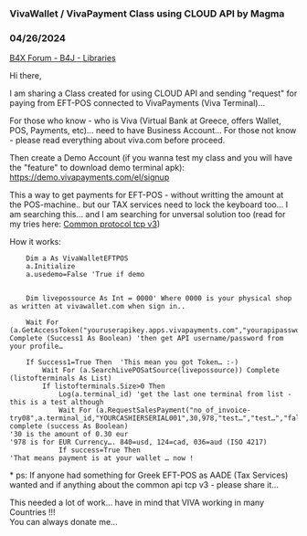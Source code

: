 ### VivaWallet / VivaPayment Class using CLOUD API by Magma
### 04/26/2024
[B4X Forum - B4J - Libraries](https://www.b4x.com/android/forum/threads/160577/)

Hi there,  
  
I am sharing a Class created for using CLOUD API and sending "request" for paying from EFT-POS connected to VivaPayments (Viva Terminal)…  
  
For those who know - who is Viva (Virtual Bank at Greece, offers Wallet, POS, Payments, etc)… need to have Business Account… For those not know - please read everything about viva.com before proceed.  
  
Then create a Demo Account (if you wanna test my class and you will have the "feature" to download demo terminal apk): <https://demo.vivapayments.com/el/signup>  
  
This a way to get payments for EFT-POS - without writting the amount at the POS-machine.. but our TAX services need to lock the keyboard too… I am searching this… and I am searching for unversal solution too (read for my tries here: [Common protocol tcp v3](https://www.b4x.com/android/forum/threads/trying-to-figure-way-of-connection.160464/))  
  
How it works:  

```B4X
    Dim a As VivaWalletEFTPOS  
    a.Initialize  
    a.usedemo=False 'True if demo  
  
  
    Dim livepossource As Int = 0000' Where 0000 is your physical shop as written at vivawallet.com when sign in..  
    
    Wait For (a.GetAccessToken("youruserapikey.apps.vivapayments.com","yourapipassword)) Complete (Success1 As Boolean) 'then get API username/password from your profile…  
  
    If Success1=True Then  'This mean you got Token… :-)  
        Wait For (a.SearchLivePOSatSource(livepossource)) Complete (listofterminals As List)  
        If listofterminals.Size>0 Then  
            Log(a.terminal_id) 'get the last one terminal from list - this is a test although  
            Wait For (a.RequestSalesPayment("no_of_invoice-try08",a.terminal_id,"YOURCASHIERSERIAL001",30,978,"test…","test…","false",0,0)) complete (success As Boolean)  
'30 is the amount of 0.30 eur  
'978 is for EUR Currency…. 840=usd, 124=cad, 036=aud (ISO 4217)  
            If success=True Then  
'That means payment is at your wallet … now !
```

  
  
\* ps: If anyone had something for Greek EFT-POS as AADE (Tax Services) wanted and if anything about the common api tcp v3 - please share it…  
  
This needed a lot of work… have in mind that VIVA working in many Countries !!!  
You can always donate me…